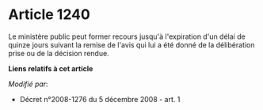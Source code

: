 # Article 1240

Le ministère public peut former recours jusqu'à l'expiration d'un délai de quinze jours suivant la remise de l'avis qui lui a
été donné de la délibération prise ou de la décision rendue.

**Liens relatifs à cet article**

_Modifié par_:

  - Décret n°2008-1276 du 5 décembre 2008 - art. 1
